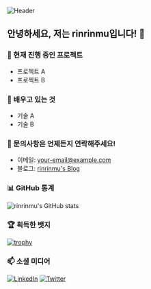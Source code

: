 ![Header](https://yourimageurl.com/banner.png)

## 안녕하세요, 저는 **rinrinmu**입니다! 👋

### 🔭 현재 진행 중인 프로젝트
- 프로젝트 A
- 프로젝트 B

### 🌱 배우고 있는 것
- 기술 A
- 기술 B

### 💬 문의사항은 언제든지 연락해주세요!
- 이메일: [your-email@example.com](mailto:your-email@example.com)
- 블로그: [rinrinmu's Blog](https://yourblogurl.com)

### 📊 GitHub 통계
![rinrinmu's GitHub stats](https://github-readme-stats.vercel.app/api?username=rinrinmu&show_icons=true&theme=tokyonight)

### 🏆 획득한 뱃지
[![trophy](https://github-profile-trophy.vercel.app/?username=rinrinmu&theme=onedark)](https://github.com/ryo-ma/github-profile-trophy)

### 📫 소셜 미디어
[![LinkedIn](https://img.shields.io/badge/LinkedIn-blue?style=flat-square&logo=linkedin&logoColor=white)](https://www.linkedin.com/in/yourprofile/)
[![Twitter](https://img.shields.io/badge/Twitter-blue?style=flat-square&logo=twitter&logoColor=white)](https://twitter.com/yourprofile)

